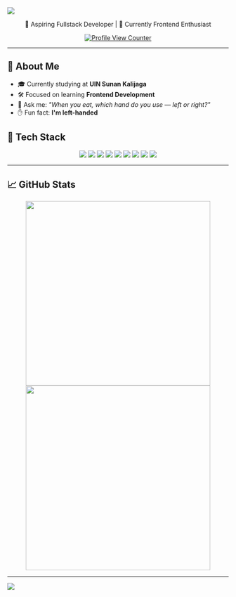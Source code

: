 <!-- Vintage Banner -->
<img src="https://capsule-render.vercel.app/api?type=waving&color=0:131842,25:E68369,50:ECCEAE,100:FBF6E2&height=200&section=header&text=Hi%20I'm%20Bayu!&fontSize=40&fontColor=FBF6E2&animation=fadeIn&font=Playball" />

<p align="center">🌟 Aspiring Fullstack Developer | 🎨 Currently Frontend Enthusiast</p>
<p align="center">
  <a href="https://visitcount.itsvg.in">
   <img src="https://komarev.com/ghpvc/?username=Wissasono11&label=Profile%20views&color=E68369&style=flat" alt="Profile View Counter"/>
  </a>
</p>

---

## 💼 About Me

- 🎓 Currently studying at **UIN Sunan Kalijaga**
- 🛠️ Focused on learning **Frontend Development**
- 🧐 Ask me: _"When you eat, which hand do you use — left or right?"_
- ✋ Fun fact: **I'm left-handed**

## 🧰 Tech Stack

<div align="center">
  <img src="https://img.shields.io/badge/-E68369?style=flat&logo=html5&logoColor=FBF6E2&label=" />
  <img src="https://img.shields.io/badge/-131842?style=flat&logo=python&logoColor=FBF6E2&label=" />
  <img src="https://img.shields.io/badge/-ECCEAE?style=flat&logo=bootstrap&logoColor=131842&label=" />
  <img src="https://img.shields.io/badge/-FBF6E2?style=flat&logo=css3&logoColor=131842&label=" />
  <img src="https://img.shields.io/badge/-E68369?style=flat&logo=php&logoColor=FBF6E2&label=" />
  <img src="https://img.shields.io/badge/-131842?style=flat&logo=c%2B%2B&logoColor=FBF6E2&label=" />
  <img src="https://img.shields.io/badge/-ECCEAE?style=flat&logo=tailwindcss&logoColor=131842&label=" />
  <img src="https://img.shields.io/badge/-FBF6E2?style=flat&logo=figma&logoColor=131842&label=" />
  <img src="https://img.shields.io/badge/-E68369?style=flat&logo=git&logoColor=FBF6E2&label=" />
</div>

---

## 📈 GitHub Stats

<p align="center">
  <img src="https://github-readme-stats.vercel.app/api?username=Wissasono11&hide_border=false&include_all_commits=true&count_private=true&title_color=E68369&text_color=ECCEAE&icon_color=ECCEAE&bg_color=131842" width="420px" />
  <img src="https://github-readme-stats.vercel.app/api/top-langs/?username=Wissasono11&layout=compact&hide_border=false&include_all_commits=true&count_private=true&title_color=E68369&text_color=ECCEAE&icon_color=ECCEAE&bg_color=131842" width="420px" />
</p>



---

<!-- Vintage Footer -->
<img src="https://capsule-render.vercel.app/api?type=waving&color=0:131842,25:E68369,50:ECCEAE,100:FBF6E2&height=120&section=footer"/>
